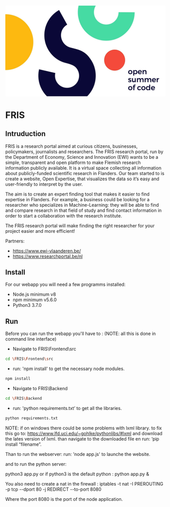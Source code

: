 ![OpenSummerofCode2018](https://github.com/oSoc18/FRIS/blob/master/Frontend/src/public/css/img/Osoc2018.jpg?raw=true "Open Summer of Code 2018")

# FRIS


## Intruduction

FRIS is a research portal aimed at curious citizens, businesses, policymakers, journalists and researchers. The FRIS research portal, run by the Department of Economy, Science and Innovation (EWI) wants to be a simple, transparent and open platform to make Flemish research information publicly available. It is a virtual space collecting all information about publicly-funded scientific research in Flanders. Our team started to  is create a website, Open Expertise, that visualizes the data so it’s easy and user-friendly to interpret by the user. 

The aim is to create an expert finding tool that makes it easier to find expertise in Flanders. For example, a business could be looking for a researcher who specializes in Machine-Learning: they will be able to find and compare research in that field of study and find contact information in order to start a collaboration with the research institute. 

The FRIS research portal will make finding the right researcher for your project easier and more efficient!

Partners:
 - https://www.ewi-vlaanderen.be/
 - https://www.researchportal.be/nl


## Install

For our webapp you will need a few programms installed:
 - Node.js minimum v8
 - npm minimum v5.6.0
 - Python3 3.7.0

## Run

Before you can run the webapp you'll have to : 
(NOTE: all this is done in command line interface)
 - Navigate to FRIS\Frontend\src
```bash 
cd \FRIS\Frontend\src
```
 - run: 'npm install' to get the necessary node modules.
```bash 
npm install
```
 - Navigate to FRIS\Backend
```bash 
cd \FRIS\Backend
```
 - run: 'python requirements.txt’ to get all the libraries.
```bash 
python requirements.txt
```

NOTE:
	if on windows there could be some problems with lxml library.
	to fix this go to: https://www.lfd.uci.edu/~gohlke/pythonlibs/#lxml 
	and download the lates version of lxml.
	than navigate to the downloaded file en run: ‘pip install “filename”.

Than to run the webserver:
run: 'node app.js' to launche the website.

and to run the python server:

python3 app.py
or  if python3 is the default python :
python app.py  &

You also need to create a nat in the firewall :
 iptables -t nat -I PREROUTING -p tcp --dport 80 -j REDIRECT --to-port 8080

Where the port 8080 is the port of the node application.
